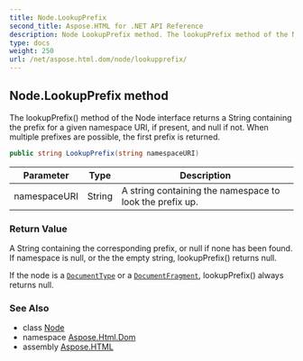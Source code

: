 ```yaml
---
title: Node.LookupPrefix
second_title: Aspose.HTML for .NET API Reference
description: Node LookupPrefix method. The lookupPrefix method of the Node interface returns a String containing the prefix for a given namespace URI if present and null if not. When multiple prefixes are possible the first prefix is returned
type: docs
weight: 250
url: /net/aspose.html.dom/node/lookupprefix/
---
```

## Node.LookupPrefix method

The lookupPrefix() method of the Node interface returns a String containing the prefix for a given namespace URI, if present, and null if not. When multiple prefixes are possible, the first prefix is returned.

```csharp
public string LookupPrefix(string namespaceURI)
```

| Parameter | Type | Description |
| --- | --- | --- |
| namespaceURI | String | A string containing the namespace to look the prefix up. |

### Return Value

A String containing the corresponding prefix, or null if none has been found. If namespace is null, or the the empty string, lookupPrefix() returns null.

If the node is a [`DocumentType`](../../documenttype/) or a [`DocumentFragment`](../../documentfragment/), lookupPrefix() always returns null.

### See Also

* class [Node](../)
* namespace [Aspose.Html.Dom](../../../aspose.html.dom/)
* assembly [Aspose.HTML](../../../)
